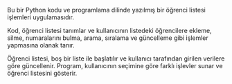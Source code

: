 Bu bir Python kodu ve programlama dilinde yazılmış bir öğrenci listesi işlemleri uygulamasıdır.

Kod, öğrenci listesi tanımlar ve kullanıcının listedeki öğrencilere ekleme, silme, numaralarını bulma, arama, sıralama ve güncelleme gibi işlemler yapmasına olanak tanır.

Öğrenci listesi, boş bir liste ile başlatılır ve kullanıcı tarafından girilen verilere göre güncellenir. Program, kullanıcının seçimine göre farklı işlevler sunar ve öğrenci listesini gösterir.
